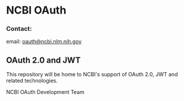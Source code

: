 # NCBI OAuth

### Contact:
email: oauth@ncbi.nlm.nih.gov

## OAuth 2.0 and JWT
This repository will be home to NCBI's support of OAuth 2.0, JWT and related technologies.

NCBI OAuth Development Team
